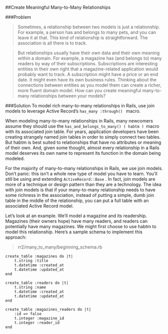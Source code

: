 ##Create Meaningful Many-to-Many Relationships

###Problem

>Sometimes, a relationship between two models is just a relationship. For example, a person has and belongs to many pets, and you can leave it at that. This kind of relationship is straightforward. The association is all there is to track.

>But relationships usually have their own data and their own meaning within a domain. For example, a magazine has (and belongs to) many readers by way of their subscriptions. Subscriptions are interesting entities in their own right that a magazine-related application would probably want to track. A subscription might have a price or an end date. It might even have its own business rules. Thinking about the connections between entities as you model them can create a richer, more fluent domain model. How can you create meaningful many-to-many relationships between your models?

###Solution
To model rich many-to-many relationships in Rails, use join models to leverage Active Record’s ```has_many :through() ``` macro.

When modeling many-to-many relationships in Rails, many newcomers assume they should use the ```has_and_belongs_to_many() ( habtm ) ```macro with its associated join table. For years, application developers have been creating strangely named join tables in order to simply connect two tables. But habtm is best suited to relationships that have no attributes or meaning of their own. And, given some thought, almost every relationship in a Rails model deserves its own name to represent its function in the domain being modeled.

For the majority of many-to-many relationships in Rails, we use join models. Don’t panic: this isn’t a whole new type of model you have to learn. You’ll still be using and extending ```ActiveRecord::Base``` . In fact, join models are more of a technique or design pattern than they are a technology. The idea with join models is that if your many-to-many relationship needs to have some richness in the association, instead of putting a simple, dumb join table in the middle of the relationship, you can put a full table with an associated Active Record model.

Let’s look at an example. We’ll model a magazine and its readership. Magazines (their owners hope) have many readers, and readers can potentially have many magazines. We might first choose to use habtm to model this relationship. Here’s a sample schema to implement this approach:

>rr2/many_to_many/beginning_schema.rb

```
create_table :magazines do |t|
	t.string :title
	t.datetime :created_at
	t.datetime :updated_at
end

create_table :readers do |t|
	t.string :name
	t.datetime :created_at
	t.datetime :updated_at
end

create_table :magazines_readers do |t|
	:id => false
	t.integer :magazine_id
	t.integer :reader_id
end
```

